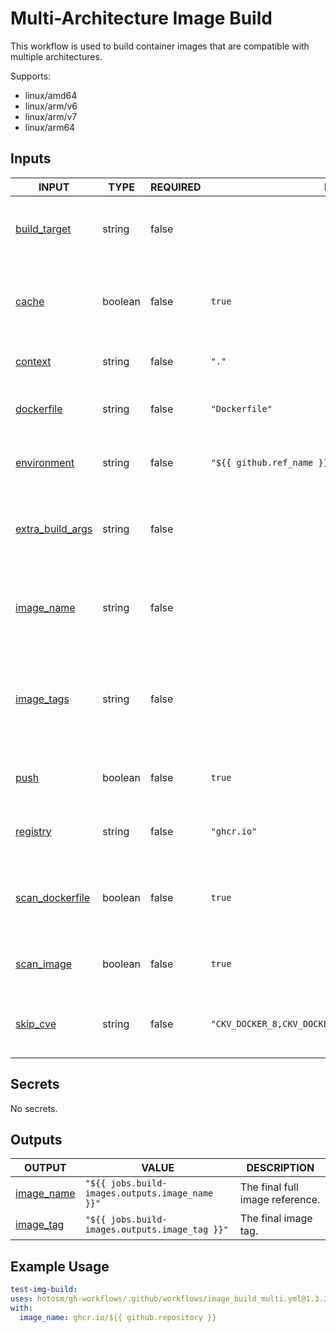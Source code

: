 # Multi-Architecture Image Build

This workflow is used to build container images
that are compatible with multiple architectures.

Supports:

- linux/amd64
- linux/arm/v6
- linux/arm/v7
- linux/arm64

## Inputs

<!-- AUTO-DOC-INPUT:START - Do not remove or modify this section -->

| INPUT                                                                            | TYPE    | REQUIRED | DEFAULT                                                 | DESCRIPTION                                                                                   |
| -------------------------------------------------------------------------------- | ------- | -------- | ------------------------------------------------------- | --------------------------------------------------------------------------------------------- |
| <a name="input_build_target"></a>[build_target](#input_build_target)             | string  | false    |                                                         | The target to built to <br>(default to end of the Dockerfile).                                |
| <a name="input_cache"></a>[cache](#input_cache)                                  | boolean | false    | `true`                                                  | Use GHCR caching. Default true. <br>Set this false if registry <br>is not ghcr.io.            |
| <a name="input_context"></a>[context](#input_context)                            | string  | false    | `"."`                                                   | Root directory to start the <br>build from.                                                   |
| <a name="input_dockerfile"></a>[dockerfile](#input_dockerfile)                   | string  | false    | `"Dockerfile"`                                          | Name of dockerfile, relative to <br>context dir.                                              |
| <a name="input_environment"></a>[environment](#input_environment)                | string  | false    | `"${{ github.ref_name }}"`                              | The environment to use for <br>variables.                                                     |
| <a name="input_extra_build_args"></a>[extra_build_args](#input_extra_build_args) | string  | false    |                                                         | Space separated list of extra <br>build args to use for <br>the image.                        |
| <a name="input_image_name"></a>[image_name](#input_image_name)                   | string  | false    |                                                         | Name of image, without tags. <br>Not required if image_tags specified.                        |
| <a name="input_image_tags"></a>[image_tags](#input_image_tags)                   | string  | false    |                                                         | Default=the images are automatically tagged. <br>Override tags with space separated <br>list. |
| <a name="input_push"></a>[push](#input_push)                                     | boolean | false    | `true`                                                  | Override prevent pushing the image.                                                           |
| <a name="input_registry"></a>[registry](#input_registry)                         | string  | false    | `"ghcr.io"`                                             | Override GHCR to use an <br>external reg.                                                     |
| <a name="input_scan_dockerfile"></a>[scan_dockerfile](#input_scan_dockerfile)    | boolean | false    | `true`                                                  | Enable dockerfile vulnerability scanning, prior <br>to build.                                 |
| <a name="input_scan_image"></a>[scan_image](#input_scan_image)                   | boolean | false    | `true`                                                  | Enable image vulnerability scan, after <br>build.                                             |
| <a name="input_skip_cve"></a>[skip_cve](#input_skip_cve)                         | string  | false    | `"CKV_DOCKER_8,CKV_DOCKER_2,CKV_DOCKER_3,CKV_DOCKER_5"` | Skip specific CVE from checkcov <br>(override rules).                                         |

<!-- AUTO-DOC-INPUT:END -->

## Secrets

<!-- AUTO-DOC-SECRETS:START - Do not remove or modify this section -->

No secrets.

<!-- AUTO-DOC-SECRETS:END -->

## Outputs

<!-- AUTO-DOC-OUTPUT:START - Do not remove or modify this section -->

| OUTPUT                                                           | VALUE                                           | DESCRIPTION                     |
| ---------------------------------------------------------------- | ----------------------------------------------- | ------------------------------- |
| <a name="output_image_name"></a>[image_name](#output_image_name) | `"${{ jobs.build-images.outputs.image_name }}"` | The final full image reference. |
| <a name="output_image_tag"></a>[image_tag](#output_image_tag)    | `"${{ jobs.build-images.outputs.image_tag }}"`  | The final image tag.            |

<!-- AUTO-DOC-OUTPUT:END -->

## Example Usage

```yaml
test-img-build:
uses: hotosm/gh-workflows/.github/workflows/image_build_multi.yml@1.3.3
with:
  image_name: ghcr.io/${{ github.repository }}
```

